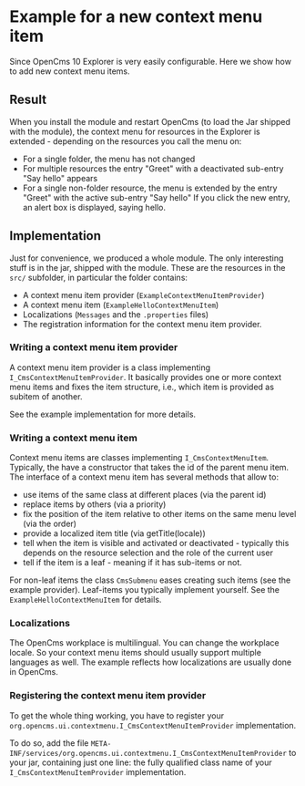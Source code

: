 # Example for a new context menu item #
Since OpenCms 10 Explorer is very easily configurable.
Here we show how to add new context menu items.

## Result ##
When you install the module and restart OpenCms (to load the Jar shipped with the module),
the context menu for resources in the Explorer is extended - depending on the resources you
call the menu on:
 * For a single folder, the menu has not changed
 * For multiple resources the entry "Greet" with a deactivated sub-entry "Say hello" appears
 * For a single non-folder resource, the menu is extended by the entry "Greet" with the active sub-entry "Say hello"
If you click the new entry, an alert box is displayed, saying hello.
 
## Implementation ##
Just for convenience, we produced a whole module. The only interesting stuff is in the jar, shipped with the module.
These are the resources in the `src/` subfolder, in particular the folder contains:
 * A context menu item provider (`ExampleContextMenuItemProvider`)
 * A context menu item (`ExampleHelloContextMenuItem`)
 * Localizations (`Messages` and the `.properties` files)
 * The registration information for the context menu item provider.

### Writing a context menu item provider ###
A context menu item provider is a class implementing `I_CmsContextMenuItemProvider`.
It basically provides one or more context menu items and fixes the item structure, i.e., which item is provided as subitem of another.

See the example implementation for more details.

### Writing a context menu item ###
Context menu items are classes implementing `I_CmsContextMenuItem`.
Typically, the have a constructor that takes the id of the parent menu item.
The interface of a context menu item has several methods that allow to:
 * use items of the same class at different places (via the parent id)
 * replace items by others (via a priority)
 * fix the position of the item relative to other items on the same menu level (via the order)
 * provide a localized item title (via getTitle(locale))
 * tell when the item is visible and activated or deactivated - typically this depends on the resource selection and the role of the current user
 * tell if the item is a leaf - meaning if it has sub-items or not.
 
For non-leaf items the class `CmsSubmenu` eases creating such items (see the example provider). Leaf-items you typically implement yourself. See the `ExampleHelloContextMenuItem` for details.

### Localizations ###
The OpenCms workplace is multilingual. You can change the workplace locale. So your context menu items should usually support multiple languages as well.
The example reflects how localizations are usually done in OpenCms. 

### Registering the context menu item provider ###
To get the whole thing working, you have to register your `org.opencms.ui.contextmenu.I_CmsContextMenuItemProvider` implementation.

To do so, add the file `META-INF/services/org.opencms.ui.contextmenu.I_CmsContextMenuItemProvider` to your jar,
containing just one line: the fully qualified class name of your `I_CmsContextMenuItemProvider` implementation.